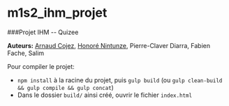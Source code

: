 # m1s2_ihm_projet

###Projet IHM -- Quizee

**Auteurs:** [Arnaud Cojez](https://github.com/arnaudcoj), [Honoré Nintunze](https://github.com/nash403), Pierre-Claver Diarra, Fabien Fache, Salim

Pour compiler le projet: 
* `npm install` à la racine du projet, puis `gulp build` (ou `gulp clean-build && gulp compile && gulp concat`)
* Dans le dossier `build/` ainsi créé, ouvrir le fichier `index.html`
